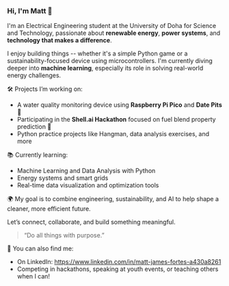 ### Hi, I'm Matt 👋

I'm an Electrical Engineering student at the University of Doha for Science and Technology, passionate about **renewable energy**, **power systems**, and **technology that makes a difference**.

I enjoy building things -- whether it's a simple Python game or a sustainability-focused device using microcontrollers. I'm currently diving deeper into **machine learning**, especially its role in solving real-world energy challenges. 

🛠️ Projects I’m working on:
- A water quality monitoring device using **Raspberry Pi Pico** and **Date Pits** 🌱
- Participating in the **Shell.ai Hackathon** focused on fuel blend property prediction 🔬
- Python practice projects like Hangman, data analysis exercises, and more

📚 Currently learning:
- Machine Learning and Data Analysis with Python
- Energy systems and smart grids
- Real-time data visualization and optimization tools

🌍 My goal is to combine engineering, sustainability, and AI to help shape a cleaner, more efficient future.

Let’s connect, collaborate, and build something meaningful.

> “Do all things with purpose.”

🔗 You can also find me:
- On LinkedIn: https://www.linkedin.com/in/matt-james-fortes-a430a8261
- Competing in hackathons, speaking at youth events, or teaching others when I can!
